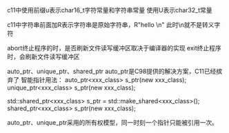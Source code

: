 c11中使用前缀u表示char16_t字符常量和字符串常量
使用U表示char32_t常量

c11中字符串前面加R表示字符串是原始字符串，R"hello \n" 此时\n就不是转义字符


abort终止程序的时，是否刷新文件读写缓冲区取决于编译器的实现
exit终止程序时，会刷新文件读写缓冲区

auto_ptr、unique_ptr、shared_ptr
auto_ptr是C98提供的解决方案，C11已经摈弃了
智能指针用法：
auto_ptr<xxx_class> s_ptr(new xxx_class);
unique_ptr<xxx_class> s_ptr(new xxx_class);

std::shared_ptr<xxx_class> s_ptr = std::make_shared<xxx_class>();
shared_ptr<xxx_class> s_ptr(new xxx_class);

auto_ptr、unique_ptr采用的所有权模型，同一时刻一个指针只能被引用一次。






